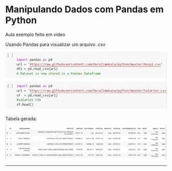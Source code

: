 # Manipulando Dados com Pandas em Python

Aula exemplo feito em vídeo

Usando Pandas para visualizar um arquivo .csv

![](ex01.png)

Tabela gerada:

![](ex02.png)

---